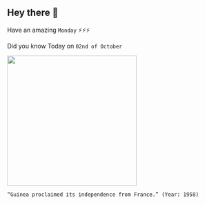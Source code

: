## Hey there 👋
Have an amazing `Monday` ⚡⚡⚡

Did you know Today on `02nd of October`
 
 [<img src="https://upload.wikimedia.org/wikipedia/commons/7/79/Almamy_Samory_Tour%C3%A9.jpg" width="300" />](https://en.wikipedia.org/wiki/Guinea#:~:text=The%20land%20that%20is%20now,France%20on%202%20October%201958.) 
 ```
“Guinea proclaimed its independence from France.” (Year: 1958)
```
